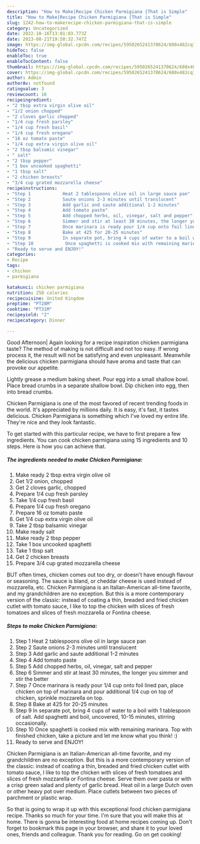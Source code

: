 ```yaml
---
description: "How to Make|Recipe Chicken Parmigiana {That is Simple"
title: "How to Make|Recipe Chicken Parmigiana {That is Simple"
slug: 1242-how-to-makerecipe-chicken-parmigiana-that-is-simple
category: Uncategorized
date: 2022-10-16T13:01:03.773Z
date: 2023-08-21T19:50:32.747Z
image: https://img-global.cpcdn.com/recipes/5950265241370624/680x482cq70/chicken-parmigiana-recipe-main-photo.jpg
hideToc: false
enableToc: true
enableTocContent: false
thumbnail: https://img-global.cpcdn.com/recipes/5950265241370624/680x482cq70/chicken-parmigiana-recipe-main-photo.jpg
cover: https://img-global.cpcdn.com/recipes/5950265241370624/680x482cq70/chicken-parmigiana-recipe-main-photo.jpg
author: Admin
authorAv: notfound
ratingvalue: 3
reviewcount: 16
recipeingredient:
- "2 tbsp extra virgin olive oil"
- "1/2 onion chopped"
- "2 cloves garlic chopped"
- "1/4 cup fresh parsley"
- "1/4 cup fresh basil"
- "1/4 cup fresh oregano"
- "16 oz tomato paste"
- "1/4 cup extra virgin olive oil"
- "2 tbsp balsamic vinegar"
- " salt"
- "2 tbsp pepper"
- "1 box uncooked spaghetti"
- "1 tbsp salt"
- "2 chicken breasts"
- "3/4 cup grated mozzarella cheese"
recipeinstructions:
- "Step 1            Heat 2 tablespoons olive oil in large sauce pan"
- "Step 2            Saute onions 2-3 minutes until translucent"
- "Step 3            Add garlic and saute additional 1-2 minutes"
- "Step 4            Add tomato paste"
- "Step 5            Add chopped herbs, oil, vinegar, salt and pepper"
- "Step 6            Simmer and stir at least 30 minutes, the longer you simmer and stir the better"
- "Step 7            Once marinara is ready pour 1/4 cup onto foil lined pan, place chicken on top of marinara and pour additional 1/4 cup on top of chicken, sprinkle mozzarella on top."
- "Step 8            Bake at 425 for 20-25 minutes"
- "Step 9            In separate pot, bring 4 cups of water to a boil with 1 tablespoon of salt. Add spaghetti and boil, uncovered, 10-15 minutes, stirring occasionally."
- "Step 10            Once spaghetti is cooked mix with remaining marinara. Top with finished chicken, take a picture and let me know what you think! :)"
- "Ready to serve and ENJOY!"
categories:
- Recipe
tags:
- chicken
- parmigiana

katakunci: chicken parmigiana 
nutrition: 250 calories
recipecuisine: United Kingdom
preptime: "PT28M"
cooktime: "PT31M"
recipeyield: "2"
recipecategory: Dinner

---
```



Good Afternoon| Again looking for a recipe inspiration chicken parmigiana taste? The method of making is not difficult and not too easy. If wrong process it, the result will not be satisfying and even unpleasant. Meanwhile the delicious chicken parmigiana should have aroma and taste that can provoke our appetite.





Lightly grease a medium baking sheet. Pour egg into a small shallow bowl. Place bread crumbs in a separate shallow bowl. Dip chicken into egg, then into bread crumbs.

Chicken Parmigiana is one of the most favored of recent trending foods in the world. It's appreciated by millions daily. It is easy, it's fast, it tastes delicious. Chicken Parmigiana is something which I've loved my entire life. They're nice and they look fantastic.


To get started with this particular recipe, we have to first prepare a few ingredients. You can cook chicken parmigiana using 15 ingredients and 10 steps. Here is how you can achieve that.

<!--inarticleads1-->

##### The ingredients needed to make Chicken Parmigiana:

1. Make ready 2 tbsp extra virgin olive oil
1. Get 1/2 onion, chopped
1. Get 2 cloves garlic, chopped
1. Prepare 1/4 cup fresh parsley
1. Take 1/4 cup fresh basil
1. Prepare 1/4 cup fresh oregano
1. Prepare 16 oz tomato paste
1. Get 1/4 cup extra virgin olive oil
1. Take 2 tbsp balsamic vinegar
1. Make ready  salt
1. Make ready 2 tbsp pepper
1. Take 1 box uncooked spaghetti
1. Take 1 tbsp salt
1. Get 2 chicken breasts
1. Prepare 3/4 cup grated mozzarella cheese


BUT often times, chicken comes out too dry, or doesn&#39;t have enough flavour or seasoning. The sauce is bland, or cheddar cheese is used instead of mozzarella, etc. Chicken Parmigiana is an Italian-American all-time favorite, and my grandchildren are no exception. But this is a more contemporary version of the classic: instead of coating a thin, breaded and fried chicken cutlet with tomato sauce, I like to top the chicken with slices of fresh tomatoes and slices of fresh mozzarella or Fontina cheese. 

<!--inarticleads2-->

##### Steps to make Chicken Parmigiana:

1. Step 1            Heat 2 tablespoons olive oil in large sauce pan
1. Step 2            Saute onions 2-3 minutes until translucent
1. Step 3            Add garlic and saute additional 1-2 minutes
1. Step 4            Add tomato paste
1. Step 5            Add chopped herbs, oil, vinegar, salt and pepper
1. Step 6            Simmer and stir at least 30 minutes, the longer you simmer and stir the better
1. Step 7            Once marinara is ready pour 1/4 cup onto foil lined pan, place chicken on top of marinara and pour additional 1/4 cup on top of chicken, sprinkle mozzarella on top.
1. Step 8            Bake at 425 for 20-25 minutes
1. Step 9            In separate pot, bring 4 cups of water to a boil with 1 tablespoon of salt. Add spaghetti and boil, uncovered, 10-15 minutes, stirring occasionally.
1. Step 10            Once spaghetti is cooked mix with remaining marinara. Top with finished chicken, take a picture and let me know what you think! :)
1. Ready to serve and ENJOY!

Chicken Parmigiana is an Italian-American all-time favorite, and my grandchildren are no exception. But this is a more contemporary version of the classic: instead of coating a thin, breaded and fried chicken cutlet with tomato sauce, I like to top the chicken with slices of fresh tomatoes and slices of fresh mozzarella or Fontina cheese. Serve them over pasta or with a crisp green salad and plenty of garlic bread. Heat oil in a large Dutch oven or other heavy pot over medium. Place cutlets between two pieces of parchment or plastic wrap. 

So that is going to wrap it up with this exceptional food chicken parmigiana recipe. Thanks so much for your time. I'm sure that you will make this at home. There is gonna be interesting food at home recipes coming up. Don't forget to bookmark this page in your browser, and share it to your loved ones, friends and colleague. Thank you for reading. Go on get cooking!
